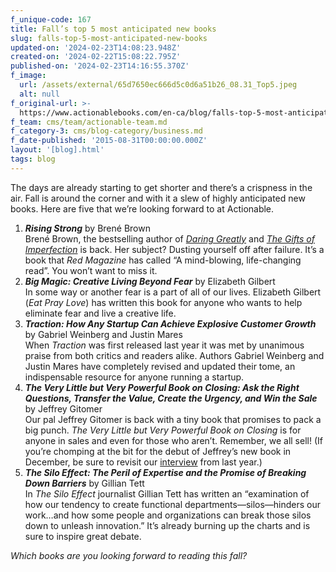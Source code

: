 ```yaml
---
f_unique-code: 167
title: Fall’s top 5 most anticipated new books
slug: falls-top-5-most-anticipated-new-books
updated-on: '2024-02-23T14:08:23.948Z'
created-on: '2024-02-22T15:08:22.795Z'
published-on: '2024-02-23T14:16:55.370Z'
f_image:
  url: /assets/external/65d7650ec666d5c0d6a51b26_08.31_Top5.jpeg
  alt: null
f_original-url: >-
  https://www.actionablebooks.com/en-ca/blog/falls-top-5-most-anticipated-new-books/
f_team: cms/team/actionable-team.md
f_category-3: cms/blog-category/business.md
f_date-published: '2015-08-31T00:00:00.000Z'
layout: '[blog].html'
tags: blog
---
```


The days are already starting to get shorter and there’s a crispness in the air. Fall is around the corner and with it a slew of highly anticipated new books. Here are five that we’re looking forward to at Actionable.

1.  **_Rising Strong_** by Brené Brown  
    Brené Brown, the bestselling author of [_Daring Greatly_](https://www.actionablebooks.com/en-ca/summaries/daring-greatly/) and [_The Gifts of Imperfection_](https://d3mkywnuoki91n.cloudfront.net/actionablebooks-com-wp-content/uploads/2013/01/imperfection.jpg) is back. Her subject? Dusting yourself off after failure. It’s a book that _Red Magazine_ has called “A mind-blowing, life-changing read”. You won’t want to miss it.
2.  **_Big Magic: Creative Living Beyond Fear_** by Elizabeth Gilbert  
    In some way or another fear is a part of all of our lives. Elizabeth Gilbert (_Eat Pray Love_) has written this book for anyone who wants to help eliminate fear and live a creative life.
3.  **_Traction: How Any Startup Can Achieve Explosive Customer Growth_** by Gabriel Weinberg and Justin Mares  
    When _Traction_ was first released last year it was met by unanimous praise from both critics and readers alike. Authors Gabriel Weinberg and Justin Mares have completely revised and updated their tome, an indispensable resource for anyone running a startup.
4.  **_The Very Little but Very Powerful Book on Closing: Ask the Right Questions, Transfer the Value, Create the Urgency, and Win the Sale_** by Jeffrey Gitomer  
    Our pal Jeffrey Gitomer is back with a tiny book that promises to pack a big punch. _The Very Little but Very Powerful Book on Closing_ is for anyone in sales and even for those who aren’t. Remember, we all sell! (If you’re chomping at the bit for the debut of Jeffrey’s new book in December, be sure to revisit our [interview](https://www.actionablebooks.com/en-ca/blog/nothing-new-in-sales-with-jeffrey-gitomer/) from last year.)
5.  **_The Silo Effect: The Peril of Expertise and the Promise of Breaking Down Barriers_** by Gillian Tett  
    In _The Silo Effect_ journalist Gillian Tett has written an “examination of how our tendency to create functional departments—silos—hinders our work…and how some people and organizations can break those silos down to unleash innovation.” It’s already burning up the charts and is sure to inspire great debate.

_Which books are you looking forward to reading this fall?_
